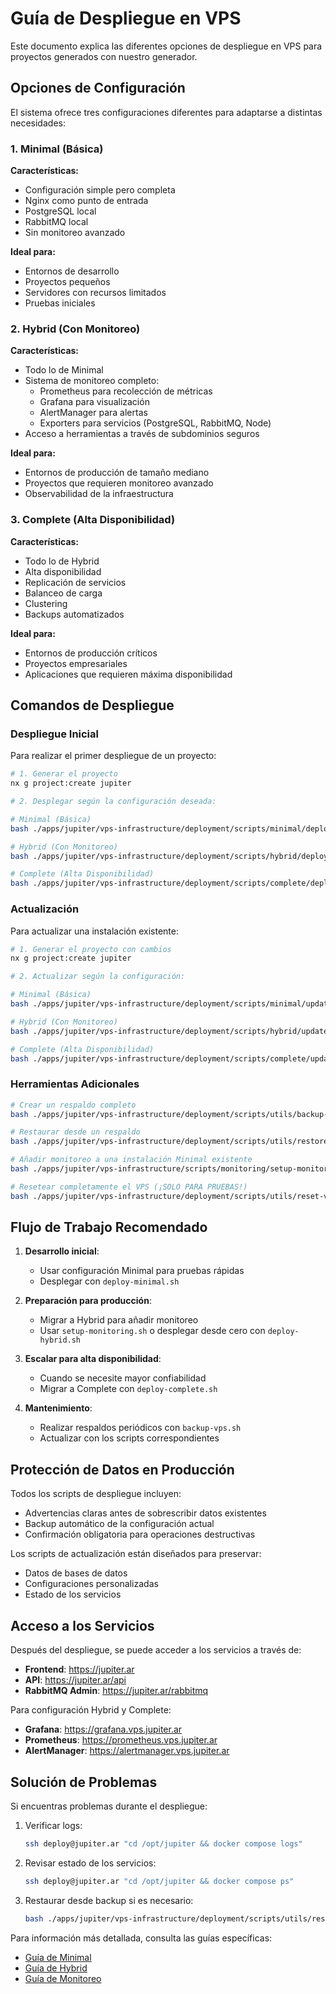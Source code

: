 # Guía de Despliegue en VPS

Este documento explica las diferentes opciones de despliegue en VPS para proyectos generados con nuestro generador.

## Opciones de Configuración

El sistema ofrece tres configuraciones diferentes para adaptarse a distintas necesidades:

### 1. Minimal (Básica)

**Características:**

- Configuración simple pero completa
- Nginx como punto de entrada
- PostgreSQL local
- RabbitMQ local
- Sin monitoreo avanzado

**Ideal para:**

- Entornos de desarrollo
- Proyectos pequeños
- Servidores con recursos limitados
- Pruebas iniciales

### 2. Hybrid (Con Monitoreo)

**Características:**

- Todo lo de Minimal
- Sistema de monitoreo completo:
  - Prometheus para recolección de métricas
  - Grafana para visualización
  - AlertManager para alertas
  - Exporters para servicios (PostgreSQL, RabbitMQ, Node)
- Acceso a herramientas a través de subdominios seguros

**Ideal para:**

- Entornos de producción de tamaño mediano
- Proyectos que requieren monitoreo avanzado
- Observabilidad de la infraestructura

### 3. Complete (Alta Disponibilidad)

**Características:**

- Todo lo de Hybrid
- Alta disponibilidad
- Replicación de servicios
- Balanceo de carga
- Clustering
- Backups automatizados

**Ideal para:**

- Entornos de producción críticos
- Proyectos empresariales
- Aplicaciones que requieren máxima disponibilidad

## Comandos de Despliegue

### Despliegue Inicial

Para realizar el primer despliegue de un proyecto:

```bash
# 1. Generar el proyecto
nx g project:create jupiter

# 2. Desplegar según la configuración deseada:

# Minimal (Básica)
bash ./apps/jupiter/vps-infrastructure/deployment/scripts/minimal/deploy-minimal.sh

# Hybrid (Con Monitoreo)
bash ./apps/jupiter/vps-infrastructure/deployment/scripts/hybrid/deploy-hybrid.sh

# Complete (Alta Disponibilidad)
bash ./apps/jupiter/vps-infrastructure/deployment/scripts/complete/deploy-complete.sh
```

### Actualización

Para actualizar una instalación existente:

```bash
# 1. Generar el proyecto con cambios
nx g project:create jupiter

# 2. Actualizar según la configuración:

# Minimal (Básica)
bash ./apps/jupiter/vps-infrastructure/deployment/scripts/minimal/update-minimal.sh

# Hybrid (Con Monitoreo)
bash ./apps/jupiter/vps-infrastructure/deployment/scripts/hybrid/update-hybrid.sh

# Complete (Alta Disponibilidad)
bash ./apps/jupiter/vps-infrastructure/deployment/scripts/complete/update-complete.sh
```

### Herramientas Adicionales

```bash
# Crear un respaldo completo
bash ./apps/jupiter/vps-infrastructure/deployment/scripts/utils/backup-vps.sh

# Restaurar desde un respaldo
bash ./apps/jupiter/vps-infrastructure/deployment/scripts/utils/restore-vps.sh ruta/al/respaldo

# Añadir monitoreo a una instalación Minimal existente
bash ./apps/jupiter/vps-infrastructure/scripts/monitoring/setup-monitoring.sh

# Resetear completamente el VPS (¡SOLO PARA PRUEBAS!)
bash ./apps/jupiter/vps-infrastructure/deployment/scripts/utils/reset-vps.sh
```

## Flujo de Trabajo Recomendado

1. **Desarrollo inicial**:

   - Usar configuración Minimal para pruebas rápidas
   - Desplegar con `deploy-minimal.sh`

2. **Preparación para producción**:

   - Migrar a Hybrid para añadir monitoreo
   - Usar `setup-monitoring.sh` o desplegar desde cero con `deploy-hybrid.sh`

3. **Escalar para alta disponibilidad**:

   - Cuando se necesite mayor confiabilidad
   - Migrar a Complete con `deploy-complete.sh`

4. **Mantenimiento**:
   - Realizar respaldos periódicos con `backup-vps.sh`
   - Actualizar con los scripts correspondientes

## Protección de Datos en Producción

Todos los scripts de despliegue incluyen:

- Advertencias claras antes de sobrescribir datos existentes
- Backup automático de la configuración actual
- Confirmación obligatoria para operaciones destructivas

Los scripts de actualización están diseñados para preservar:

- Datos de bases de datos
- Configuraciones personalizadas
- Estado de los servicios

## Acceso a los Servicios

Después del despliegue, se puede acceder a los servicios a través de:

- **Frontend**: https://jupiter.ar
- **API**: https://jupiter.ar/api
- **RabbitMQ Admin**: https://jupiter.ar/rabbitmq

Para configuración Hybrid y Complete:

- **Grafana**: https://grafana.vps.jupiter.ar
- **Prometheus**: https://prometheus.vps.jupiter.ar
- **AlertManager**: https://alertmanager.vps.jupiter.ar

## Solución de Problemas

Si encuentras problemas durante el despliegue:

1. Verificar logs:

   ```bash
   ssh deploy@jupiter.ar "cd /opt/jupiter && docker compose logs"
   ```

2. Revisar estado de los servicios:

   ```bash
   ssh deploy@jupiter.ar "cd /opt/jupiter && docker compose ps"
   ```

3. Restaurar desde backup si es necesario:
   ```bash
   bash ./apps/jupiter/vps-infrastructure/deployment/scripts/utils/restore-vps.sh ruta/al/respaldo
   ```

Para información más detallada, consulta las guías específicas:

- [Guía de Minimal](./minimal-guide.md)
- [Guía de Hybrid](./hybrid-guide.md)
- [Guía de Monitoreo](./monitoring-guide.md)
